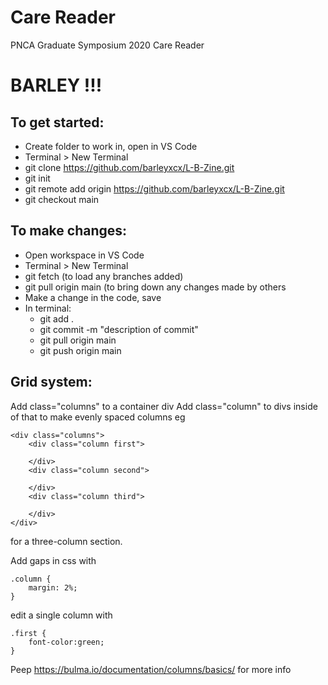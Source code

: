 # Care Reader
PNCA Graduate Symposium 2020 Care Reader

# BARLEY !!!

## To get started:

- Create folder to work in, open in VS Code
- Terminal > New Terminal
- git clone https://github.com/barleyxcx/L-B-Zine.git
- git init
- git remote add origin https://github.com/barleyxcx/L-B-Zine.git
- git checkout main

## To make changes:
- Open workspace in VS Code
- Terminal > New Terminal
- git fetch (to load any branches added)
- git pull origin main (to bring down any changes made by others
- Make a change in the code, save
- In terminal:
  - git add .
  - git commit -m "description of commit"
  - git pull origin main
  - git push origin main

## Grid system:

Add class="columns" to a container div
Add class="column" to divs inside of that to make evenly spaced columns eg

```
<div class="columns">
    <div class="column first">

    </div>
    <div class="column second">

    </div>
    <div class="column third">

    </div>
</div>
```
for a three-column section.

Add gaps in css with 

```
.column {
    margin: 2%;
}
```

edit a single column with

```
.first {
    font-color:green;
}
```

Peep https://bulma.io/documentation/columns/basics/ for more info
